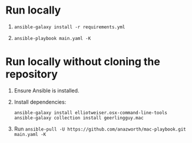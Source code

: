 # Run locally

1. `ansible-galaxy install -r requirements.yml`

2. `ansible-playbook main.yaml -K`

# Run locally without cloning the repository

1. Ensure Ansible is installed.

2. Install dependencies:

   ```
   ansible-galaxy install elliotweiser.osx-command-line-tools
   ansible-galaxy collection install geerlingguy.mac
   ```

3. Run `ansible-pull -U https://github.com/anazworth/mac-playbook.git main.yaml -K`
